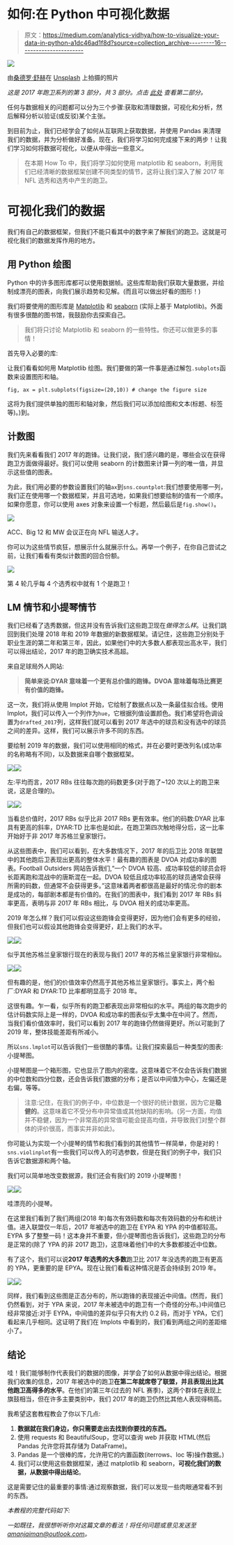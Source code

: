 # 如何:在 Python 中可视化数据

> 原文：<https://medium.com/analytics-vidhya/how-to-visualize-your-data-in-python-a1dc46ad1f8d?source=collection_archive---------16----------------------->

![](img/63ad67a851b2b66151af5f7054fdc232.png)

由[桑德罗·舒赫](https://unsplash.com/@schuh?utm_source=medium&utm_medium=referral)在 [Unsplash](https://unsplash.com?utm_source=medium&utm_medium=referral) 上拍摄的照片

*这是 2017 年跑卫系列的第 3 部分，共 3 部分。点击* [*此处*](/@amanjaiman/how-to-manipulate-dataframes-in-pandas-31375623d859) *查看第二部分。*

任何与数据相关的问题都可以分为三个步骤:获取和清理数据，可视化和分析，然后解释分析以验证(或反驳)某个主张。

到目前为止，我们已经学会了如何从互联网上获取数据，并使用 Pandas 来清理我们的数据，并为分析做好准备。现在，我们将学习如何完成接下来的两步！让我们学习如何将数据可视化，以便从中得出一些意义。

> 在本期 How To 中，我们将学习如何使用 matplotlib 和 seaborn，利用我们已经清晰的数据框架创建不同类型的情节，这将让我们深入了解 2017 年 NFL 选秀和选秀中产生的跑卫。

# 可视化我们的数据

我们有自己的数据框架，但我们不能只看其中的数字来了解我们的跑卫。这就是可视化我们的数据发挥作用的地方。

## 用 Python 绘图

Python 中的许多图形库都可以使用数据帧。这些库帮助我们获取大量数据，并绘制成漂亮的图表，向我们展示趋势和见解。(而且可以做出好看的图形！)

我们将要使用的图形库是 [Matplotlib](https://matplotlib.org/) 和 [seaborn](https://seaborn.pydata.org/) (实际上基于 Matplotlib)。外面有很多很酷的图书馆，我鼓励你去探索自己。

> 我们将只讨论 Matplotlib 和 seaborn 的一些特性。你还可以做更多的事情！

首先导入必要的库:

让我们看看如何用 Matplotlib 绘图。我们要做的第一件事是通过解包`.subplots`函数来设置图形和轴。

`fig, ax = plt.subplots(figsize=(20,10)) # change the figure size`

这将为我们提供单独的图形和轴对象，然后我们可以添加绘图和文本(标题、标签等)。)到。

## 计数图

我们先来看看我们 2017 年的跑锋。让我们说，我们感兴趣的是，哪些会议在获得跑卫方面做得最好。我们可以使用 seaborn 的计数图来计算一列的唯一值，并显示这些值的图表。

为此，我们用必要的参数设置我们的轴`ax`到`sns.countplot`:我们想要使用哪一列，我们正在使用哪一个数据框架，并且可选地，如果我们想要绘制的值有一个顺序。如果你愿意，你可以使用 axes 对象来设置一个标题，然后最后是`fig.show()`。

![](img/4af34cf14b5f9e17fa400b9593803174.png)

ACC、Big 12 和 MW 会议正在向 NFL 输送人才。

你可以为这些情节疯狂，想展示什么就展示什么。再举一个例子，在你自己尝试之前，让我们看看有类似计数图的回合份额。

![](img/f3a0d0204949cf072b500ae4bbfda36f.png)

第 4 轮几乎每 4 个选秀权中就有 1 个是跑卫！

## LM 情节和小提琴情节

我们已经看了选秀数据，但这并没有告诉我们这些跑卫现在*做得怎么样*。让我们跳回到我们处理 2018 年和 2019 年数据的新数据框架。请记住，这些跑卫分别处于职业生涯的第二年和第三年，因此，如果他们中的大多数人都表现出高水平，我们可以得出结论，2017 年的跑卫确实技术高超。

来自足球局外人网站:

> **简单来说:DYAR 意味着一个更有总价值的跑锋。DVOA 意味着每场比赛更有价值的跑锋。**

这一次，我们将从使用 lmplot 开始，它绘制了数据点以及一条最佳拟合线。使用 lmplot，我们可以传入一个列作为`hue`，它根据列值设置颜色。我们希望将色调设置为`drafted_2017`列，这样我们就可以看到 2017 年选中的球员和没有选中的球员之间的差异。这样，我们可以展示许多不同的东西。

要绘制 2019 年的数据，我们可以使用相同的格式，并在必要时更改列名(成功率的名称略有不同)，以及数据来自哪个数据框架。

![](img/4e12531bf042722ef5c1457d26649f36.png)![](img/3e355a8d7ad4523a53a42cefc981edcd.png)

左:平均而言，2017 RBs 往往每次跑的码数更多(对于跑了~120 次以上的跑卫来说，这是合理的)。

![](img/2842de29251f3aab8a5ae0608450e552.png)![](img/168937d24e90b60b0d66b2bc0603535f.png)

当看总价值时，2017 RBs 似乎比非 2017 RBs 更有效率。他们的码数:DYAR 比率具有更高的斜率，DYAR:TD 比率也是如此，在跑卫第四次触地得分后，这一比率开始好于非 2017 年苏格兰皇家银行。

从这些图表中，我们可以看到，在大多数情况下，2017 年的后卫比 2018 年联盟中的其他跑后卫表现出更高的整体水平！最有趣的图表是 DVOA 对成功率的图表。Football Outsiders 网站告诉我们,“一个 DVOA 较高、成功率较低的球员会将长距离跑和混战中的唐斯混在一起。DVOA 较低且成功率较高的球员通常会获得所需的码数，但通常不会获得更多。”这意味着两者都很高是最好的情况:你的剧本是成功的，每部剧本都是有价值的。在我们的图表中，我们看到 2017 年 RBs 斜率更高，表明与非 2017 年 RBs 相比，与 DVOA 相关的成功率更高。

2019 年怎么样？我们可以假设这些跑锋会变得更好，因为他们会有更多的经验，但我们也可以假设其他跑锋会变得更好，赶上我们的水平。

![](img/f02134790f554c868e925fd1b14bcd82.png)![](img/69d2262bf17217a9dd35f7461a856d98.png)

似乎其他苏格兰皇家银行现在的表现与我们 2017 年的苏格兰皇家银行非常相似。

![](img/dbc5059214e052171fcf8b0970d015d0.png)![](img/cd3b5bbd86a65ee4aed702acad0e3274.png)

但有趣的是，他们的价值效率仍然高于其他苏格兰皇家银行。事实上，两个船厂:DYAR 和 DYAR:TD 比率都明显高于 2018 年。

这很有趣。乍一看，似乎所有的跑卫都表现出非常相似的水平。两组的每次跑步的估计码数实际上是一样的，DVOA 和成功率的图表似乎太集中在中间了。然而，当我们看价值效率时，我们可以看到 2017 年的跑锋仍然做得更好。所以可能到了 2019 年，整体技能差距有所减小。

所以`sns.lmplot`可以告诉我们一些很酷的事情。让我们探索最后一种类型的图表:小提琴图。

小提琴图是一个箱形图，它也显示了图内的密度。这意味着它不仅会告诉我们数据的中位数和四分位数，还会告诉我们数据的分布；是否以中间值为中心，左偏还是右偏，等等。

> 注意:记住，在我们的例子中，中位数是一个很好的统计数据，因为它是**稳健的**。这意味着它不受分布中异常值或其他缺陷的影响。(另一方面，均值并不稳健，因为一个非常高的异常值可能会提高均值，并导致我们对整个群体的评价很高，而事实并非如此)。

你可能认为实现一个小提琴的情节和我们看到的其他情节一样简单，你是对的！`sns.violinplot`有一些我们可以传入的可选参数，但是在我们的例子中，我们只告诉它数据源和两个轴。

我们可以简单地改变数据源，我们还会有我们的 2019 小提琴图！

![](img/c8ec7daf4490f1a9f7492c45a0d361e8.png)![](img/c20a34ff3d5c4f99e0dc0019ef489c33.png)

哇漂亮的小提琴。

在这里我们看到了我们两组(2018 年)每次有效码数和每次有效码数的分布和统计值。进入联盟仅一年后，2017 年被选中的跑卫在 EYPA 和 YPA 的中值都较高。EYPA 多了整整一码！这本身并不重要，但小提琴图也告诉我们，这些跑卫的分布是正常的(除了 YPA 的非 2017 跑卫)，这意味着他们中的大多数都接近中位数。

有了这个，我们可以说**2017 年选秀的大多数**跑卫比 2017 年没选秀的跑卫有更高的 YPA，更重要的是 EPYA。现在让我们看看这种情况是否会持续到 2019 年。

![](img/d456fa016ded5bba5018f7ec26578b82.png)![](img/0ccea1aa00bb2c20fe12a41c841512e2.png)

同样，我们看到这些图是正态分布的，所以跑锋的表现接近中间值。(然而，我们仍然看到，对于 YPA 来说，2017 年未被选中的跑卫有一个奇怪的分布。)中间值已经非常接近:对于 EYPA，中间值的差异似乎只有大约 0.2 码，而对于 YPA，它们看起来几乎相同。这证明了我们在 lmplots 中看到的，我们看到两组之间的差距缩小了。

## 结论

哇！我们能够制作代表我们的数据的图像，并学会了如何从数据中得出结论。根据我们收集的信息，2017 年被选中的跑卫**在第二年就席卷了联盟，并且表现出比其他跑卫高得多的水平**。在他们的第三年(过去的 NFL 赛季)，这两个群体在表现上旗鼓相当，但在许多主要类别中，我们 2017 年的跑卫仍然比其他人表现得稍高。

我希望这套教程教会了你以下几点:

1.  **数据就在我们身边，你只需要走出去找到你要找的东西。**
2.  使用 requests 和 BeautifulSoup，您可以查询 web 并获取 HTML(然后 Pandas 允许您将其存储为 DataFrame)。
3.  Pandas 是一个很棒的库，允许用它的内置函数(iterrows、loc 等)操作数据。)
4.  我们可以使用这些数据框架，通过 matplotlib 和 seaborn，**可视化我们的数据，从数据中得出结论**。

这是需要记住的最重要的事情:通过观察数据，我们可以发现一些肉眼通常看不到的东西。

*本教程的完整代码如下:*

*一如既往，我很想听听你对这篇文章的看法！将任何问题或意见发送至*[*amanjaiman@outlook.com*](mailto:amanjaiman@outlook.com)*。*